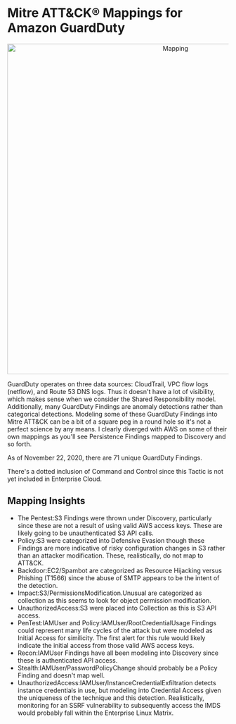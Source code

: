 # Mitre ATT&CK® Mappings for Amazon GuardDuty

<p align="center">
	<img alt="Mapping" src="https://github.com/amrandazz/attack-guardduty-navigator/blob/master/GuardDuty%20ATT%26CK%20Mapping.png" height="750" />
</p>

GuardDuty operates on three data sources: CloudTrail, VPC flow logs (netflow), and Route 53 DNS logs. Thus it doesn't have a lot of visibility, which makes sense when we consider the Shared Responsibility model. Additionally, many GuardDuty Findings are anomaly detections rather than categorical detections. Modeling some of these GuardDuty Findings into Mitre ATT&CK can be a bit of a square peg in a round hole so it's not a perfect science by any means. I clearly diverged with AWS on some of their own mappings as you'll see Persistence Findings mapped to Discovery and so forth.

As of November 22, 2020, there are 71 unique GuardDuty Findings.

There's a dotted inclusion of Command and Control since this Tactic is not yet included in Enterprise Cloud.

## Mapping Insights
- The Pentest:S3 Findings were thrown under Discovery, particularly since these are not a result of using valid AWS access keys. These are likely going to be unauthenticated S3 API calls.
- Policy:S3 were categorized into Defensive Evasion though these Findings are more indicative of risky configuration changes in S3 rather than an attacker modification. These, realistically, do not map to ATT&CK.
- Backdoor:EC2/Spambot are categorized as Resource Hijacking versus Phishing (T1566) since the abuse of SMTP appears to be the intent of the detection.
- Impact:S3/PermissionsModification.Unusual are categorized as collection as this seems to look for object permission modification.
- UnauthorizedAccess:S3 were placed into Collection as this is S3 API access.
- PenTest:IAMUser and Policy:IAMUser/RootCredentialUsage Findings could represent many life cycles of the attack but were modeled as Initial Access for similicity. The first alert for this rule would likely indicate the initial access from those valid AWS access keys.
- Recon:IAMUser Findings have all been modeling into Discovery since these is authenticated API access.
- Stealth:IAMUser/PasswordPolicyChange should probably be a Policy Finding and doesn't map well.
- UnauthorizedAccess:IAMUser/InstanceCredentialExfiltration detects instance credentials in use, but modeling into Credential Access given the uniqueness of the technique and this detection. Realistically, monitoring for an SSRF vulnerability to subsequently access the IMDS would probably fall within the Enterprise Linux Matrix.
